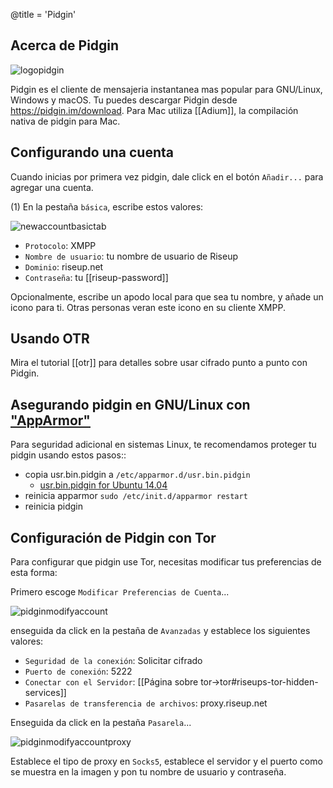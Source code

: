 @title = 'Pidgin'

## Acerca de Pidgin

![logopidgin](logo.pidgin.png)

Pidgin es el cliente de mensajeria instantanea mas popular para GNU/Linux, Windows y macOS. Tu puedes descargar Pidgin desde  https://pidgin.im/download. Para Mac utiliza [[Adium]], la compilación nativa de pidgin para Mac.

## Configurando una cuenta

Cuando inicias por primera vez pidgin, dale click en el botón `Añadir...` para agregar una cuenta.

(1) En la pestaña `básica`, escribe estos valores:

![newaccountbasictab](new-account-basic-tab.png)

- `Protocolo`: XMPP
- `Nombre de usuario`: tu nombre de usuario de Riseup
- `Dominio`: riseup.net
- `Contraseña`: tu [[riseup-password]]

Opcionalmente, escribe un apodo local para que sea tu nombre, y añade un icono para ti. Otras personas veran este icono en su cliente XMPP.

## Usando OTR

Mira el tutorial [[otr]] para detalles sobre usar cifrado punto a punto con Pidgin.

## Asegurando pidgin en GNU/Linux con ["AppArmor"](https://gitlab.com/apparmor/apparmor/wikis/home/)

Para seguridad adicional en sistemas Linux, te recomendamos proteger tu pidgin usando estos pasos::

- copia usr.bin.pidgin a `/etc/apparmor.d/usr.bin.pidgin`
  * [usr.bin.pidgin for Ubuntu 14.04](https://bazaar.launchpad.net/~apparmor-dev/apparmor-profiles/master/view/head:/ubuntu/14.04/usr.bin.pidgin)
- reinicia apparmor
`sudo /etc/init.d/apparmor restart`
- reinicia pidgin

## Configuración de Pidgin con Tor

Para configurar que pidgin use Tor, necesitas modificar tus preferencias de esta forma:

Primero escoge `Modificar Preferencias de Cuenta`...

![pidginmodifyaccount](pidgin-modify-account.png)

enseguida da click en la pestaña de `Avanzadas` y establece los siguientes valores:

- `Seguridad de la conexión`: Solicitar cifrado
- `Puerto de conexión`: 5222
- `Conectar con el Servidor`: [[Página sobre tor->tor#riseups-tor-hidden-services]]
- `Pasarelas de transferencia de archivos`: proxy.riseup.net

Enseguida da click en la pestaña `Pasarela`...

![pidginmodifyaccountproxy](pidgin-modify-account-proxy.png)

Establece el tipo de proxy en `Socks5`, establece el servidor y el puerto como se muestra en la imagen y pon tu nombre de usuario y contraseña.
